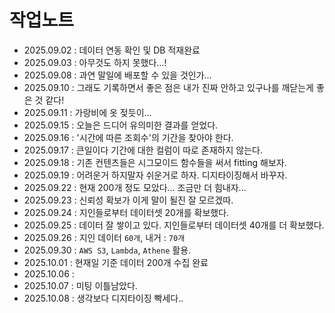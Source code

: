 # 작업노트

- 2025.09.02 : 데이터 연동 확인 및 DB 적재완료
- 2025.09.03 : 아무것도 하지 못했다...!
- 2025.09.08 : 과연 말일에 배포할 수 있을 것인가...
- 2025.09.10 : 그래도 기록하면서 좋은 점은 내가 진짜 안하고 있구나를 깨닫는게 좋은 것 같다!
- 2025.09.11 : 가랑비에 옷 젖듯이...
- 2025.09.15 : 오늘은 드디어 유의미한 결과를 얻었다.
- 2025.09.16 : '시간에 따른 조회수'의 기간을 찾아야 한다.
- 2025.09.17 : 큰일이다 기간에 대한 컬럼이 따로 존재하지 않는다.
- 2025.09.18 : 기존 컨텐츠들은 시그모이드 함수들을 써서 fitting 해보자.
- 2025.09.19 : 어려운거 하지말자 쉬운거로 하자. 디지타이징해서 바꾸자.
- 2025.09.22 : 현재 200개 정도 모았다... 조금만 더 힘내자...
- 2025.09.23 : 신뢰성 확보가 이게 말이 될진 잘 모르겠따.
- 2025.09.24 : 지인들로부터 데이터셋 20개를 확보했다.
- 2025.09.25 : 데이터 잘 쌓이고 있다. 지인들로부터 데이터셋 40개를 더 확보했다.
- 2025.09.26 : 지인 데이터 `60개`, 내거 : `70개`
- 2025.09.30 : `AWS S3`, `Lambda`, `Athene` 활용.
- 2025.10.01 : 현재일 기준 데이터 200개 수집 완료
- 2025.10.06 : 
- 2025.10.07 : 미팅 이틀남았다.
- 2025.10.08 : 생각보다 디지타이징 빡세다..
